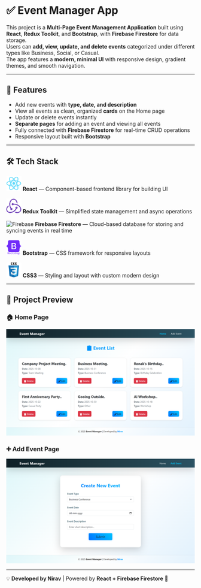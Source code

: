 # ✅ Event Manager App  

This project is a **Multi-Page Event Management Application** built using **React**, **Redux Toolkit**, and **Bootstrap**, with **Firebase Firestore** for data storage.  
Users can **add, view, update, and delete events** categorized under different types like Business, Social, or Casual.  
The app features a **modern, minimal UI** with responsive design, gradient themes, and smooth navigation.  

---

## 🚀 Features  

* Add new events with **type, date, and description**  
* View all events as clean, organized **cards** on the Home page  
* Update or delete events instantly  
* **Separate pages** for adding an event and viewing all events  
* Fully connected with **Firebase Firestore** for real-time CRUD operations  
* Responsive layout built with **Bootstrap**  

---

## 🛠️ Tech Stack  

<p align="left">
  <img src="https://raw.githubusercontent.com/devicons/devicon/master/icons/react/react-original.svg" alt="React" width="40" height="40"/>  
  <b>React</b> — Component-based frontend library for building UI  
  <br/><br/>

  <img src="https://raw.githubusercontent.com/devicons/devicon/master/icons/redux/redux-original.svg" alt="Redux" width="40" height="40"/>  
  <b>Redux Toolkit</b> — Simplified state management and async operations  
  <br/><br/>

  <img src="https://www.vectorlogo.zone/logos/firebase/firebase-icon.svg" alt="Firebase" width="40" height="40"/>  
  <b>Firebase Firestore</b> — Cloud-based database for storing and syncing events in real time  
  <br/><br/>

  <img src="https://raw.githubusercontent.com/devicons/devicon/master/icons/bootstrap/bootstrap-plain-wordmark.svg" alt="Bootstrap" width="40" height="40"/>  
  <b>Bootstrap</b> — CSS framework for responsive layouts  
  <br/><br/>

  <img src="https://raw.githubusercontent.com/devicons/devicon/master/icons/css3/css3-original-wordmark.svg" alt="CSS3" width="40" height="40"/>  
  <b>CSS3</b> — Styling and layout with custom modern design  
</p>

---

## 📸 Project Preview  

### 🏠 Home Page  
<img src="./home.png" alt="Home Page" />

### ➕ Add Event Page  
<img src="./addevent.png" alt="Add Event Page" />  

---

💡 **Developed by Nirav** | Powered by **React + Firebase Firestore** 🚀
